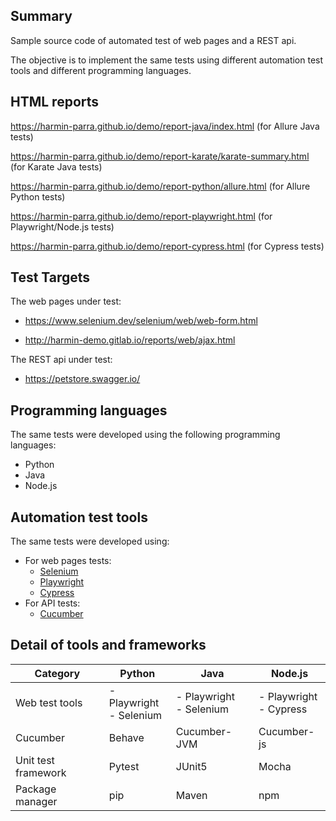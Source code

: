 ## Summary

Sample source code of automated test of web pages and a REST api.

The objective is to implement the same tests using different automation test tools and different programming languages.

## HTML reports

https://harmin-parra.github.io/demo/report-java/index.html (for Allure Java tests)

https://harmin-parra.github.io/demo/report-karate/karate-summary.html (for Karate Java tests)

https://harmin-parra.github.io/demo/report-python/allure.html (for Allure Python tests)

https://harmin-parra.github.io/demo/report-playwright.html (for Playwright/Node.js tests)

https://harmin-parra.github.io/demo/report-cypress.html (for Cypress tests)


## Test Targets

The web pages under test:

- https://www.selenium.dev/selenium/web/web-form.html

- http://harmin-demo.gitlab.io/reports/web/ajax.html

The REST api under test:

- https://petstore.swagger.io/

## Programming languages

The same tests were developed using the following programming languages:
- Python
- Java
- Node.js

## Automation test tools

The same tests were developed using:
- For web pages tests:
  - [Selenium](https://www.selenium.dev/)
  - [Playwright](https://playwright.dev/)
  - [Cypress](https://www.cypress.io/)
- For API tests:
  - [Cucumber](https://cucumber.io/)

## Detail of tools and frameworks

| Category            | Python                        | Java                          | Node.js                      |
|---------------------|-------------------------------|-------------------------------|------------------------------|
| Web test tools      | - Playwright <br/> - Selenium | - Playwright <br/> - Selenium | - Playwright <br/> - Cypress |
| Cucumber            | Behave                        | Cucumber-JVM                  | Cucumber-js                  |
| Unit test framework | Pytest                        | JUnit5                        | Mocha                        |
| Package manager     | pip                           | Maven                         | npm                          |
